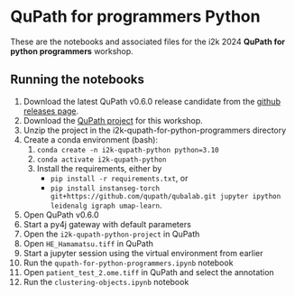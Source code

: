 # QuPath for programmers Python

These are the notebooks and associated files for the i2k 2024
**QuPath for python programmers** workshop.

## Running the notebooks

1. Download the latest QuPath v0.6.0 release candidate from the [github releases page](https://github.com/qupath/qupath/releases).
2. Download the [QuPath project](https://github.com/qupath/i2k-qupath-for-python-programmers/releases/download/untagged-4b3138048386c601ccdf/i2k-qupath-python-project.zip)
   for this workshop.
3. Unzip the project in the i2k-qupath-for-python-programmers directory
4. Create a conda environment (bash):
   1. `conda create -n i2k-qupath-python python=3.10`
   2. `conda activate i2k-qupath-python`
   3. Install the requirements, either by
      - `pip install -r requirements.txt`, or
      - `pip install instanseg-torch git+https://github.com/qupath/qubalab.git jupyter ipython leidenalg igraph umap-learn`.
5. Open QuPath v0.6.0
6. Start a py4j gateway with default parameters
7. Open the `i2k-qupath-python-project` in QuPath
8. Open `HE_Hamamatsu.tiff` in QuPath
9. Start a jupyter session using the virtual environment from earlier
10. Run the `qupath-for-python-programmers.ipynb` notebook
11. Open `patient_test_2.ome.tiff` in QuPath and select the annotation
12. Run the `clustering-objects.ipynb` notebook

